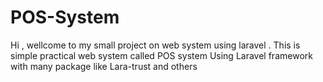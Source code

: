 # POS-System
Hi , wellcome to my small project on web system using laravel .
This is simple practical web system called POS system Using Laravel framework with many package like Lara-trust and others 
